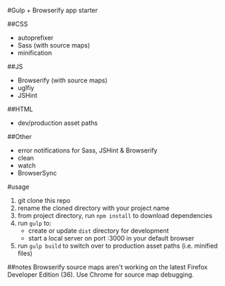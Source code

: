 #Gulp + Browserify app starter 

##CSS
* autoprefixer
* Sass (with source maps)
* minification

##JS
* Browserify (with source maps)
* uglfiy
* JSHint

##HTML
* dev/production asset paths

##Other
* error notifications for Sass, JSHint & Browserify
* clean
* watch
* BrowserSync

#usage
1. git clone this repo
2. rename the cloned directory with your project name
2. from project directory, run `npm install` to download dependencies
3. run `gulp` to:
    * create or update `dist` directory for development
    * start a local server on port :3000 in your default browser
4. run `gulp build` to switch over to production asset paths (i.e. minified files)

##notes 
Browserify source maps aren't working on the latest Firefox Developer Edition (36). Use Chrome for source map debugging.
